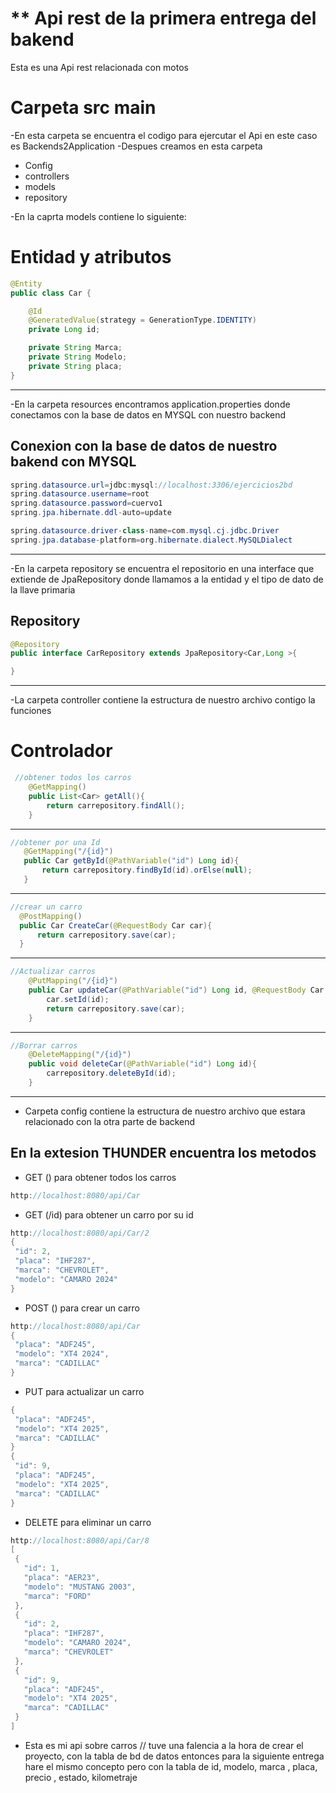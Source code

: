 # ** Api rest de la primera entrega del bakend 
Esta es una Api rest relacionada con motos 

# Carpeta src main 
-En esta carpeta se encuentra el codigo para ejercutar el Api en este caso es Backends2Application
-Despues creamos en esta carpeta 

* Config
* controllers
* models
* repository

-En la caprta models contiene lo siguiente:

# Entidad y atributos 
``` Java 
@Entity
public class Car {

    @Id
    @GeneratedValue(strategy = GenerationType.IDENTITY)
    private Long id;

    private String Marca;
    private String Modelo;
    private String placa;
}
```
---
-En la carpeta resources encontramos application.properties donde conectamos con la base de datos en  MYSQL con nuestro backend 

## Conexion con la base de datos de nuestro bakend con MYSQL 

```Java 
spring.datasource.url=jdbc:mysql://localhost:3306/ejercicios2bd
spring.datasource.username=root
spring.datasource.password=cuervo1
spring.jpa.hibernate.ddl-auto=update

spring.datasource.driver-class-name=com.mysql.cj.jdbc.Driver
spring.jpa.database-platform=org.hibernate.dialect.MySQLDialect
```

---

-En la carpeta repository se encuentra el repositorio en una interface que extiende de JpaRepository donde llamamos a la entidad y el tipo de dato de la llave primaria

## Repository 
```Java 
@Repository
public interface CarRepository extends JpaRepository<Car,Long >{

}
```
---

-La carpeta controller contiene la estructura de nuestro archivo contigo la funciones 

 # Controlador 
```Java
 //obtener todos los carros
    @GetMapping()
    public List<Car> getAll(){
        return carrepository.findAll();
    }
 ```
 ---
 ```Java
 //obtener por una Id
    @GetMapping("/{id}")
    public Car getById(@PathVariable("id") Long id){
        return carrepository.findById(id).orElse(null);
    }
 ```
 ---
  ```Java
//crear un carro
    @PostMapping()
    public Car CreateCar(@RequestBody Car car){
        return carrepository.save(car);
    }
 ```
 ---
```Java
//Actualizar carros
    @PutMapping("/{id}")
    public Car updateCar(@PathVariable("id") Long id, @RequestBody Car car) {
        car.setId(id);
        return carrepository.save(car);
    }
 ```
 ---
```Java
//Borrar carros
    @DeleteMapping("/{id}")
    public void deleteCar(@PathVariable("id") Long id){
        carrepository.deleteById(id);
    }
```   
 ---

 - Carpeta config contiene la estructura de nuestro archivo que estara relacionado con la otra parte de backend 

 ## En la extesion THUNDER encuentra los metodos 

 * GET () para obtener todos los carros
 ```Java 
http://localhost:8080/api/Car
 ```
 * GET (/id) para obtener un carro por su id
 ```Java
 http://localhost:8080/api/Car/2
 {
  "id": 2,
  "placa": "IHF287",
  "marca": "CHEVROLET",
  "modelo": "CAMARO 2024"
}
 ```
 * POST () para crear un carro
 ```Java
 http://localhost:8080/api/Car
 {
  "placa": "ADF245",
  "modelo": "XT4 2024",
  "marca": "CADILLAC"
}
 ```
 * PUT para actualizar un carro
 ```Java
 {
  "placa": "ADF245",
  "modelo": "XT4 2025",
  "marca": "CADILLAC"
}
{
  "id": 9,
  "placa": "ADF245",
  "modelo": "XT4 2025",
  "marca": "CADILLAC"
}
 ```
 * DELETE para eliminar un carro
 ```Java
 http://localhost:8080/api/Car/8
 [
  {
    "id": 1,
    "placa": "AER23",
    "modelo": "MUSTANG 2003",
    "marca": "FORD"
  },
  {
    "id": 2,
    "placa": "IHF287",
    "modelo": "CAMARO 2024",
    "marca": "CHEVROLET"
  },
  {
    "id": 9,
    "placa": "ADF245",
    "modelo": "XT4 2025",
    "marca": "CADILLAC"
  }
]
 ```

* Esta es mi api sobre carros // tuve una falencia a la hora de crear el proyecto, con la tabla de bd de datos entonces para la siguiente entrega hare el mismo concepto pero con la tabla de id, modelo, marca , placa, precio , estado, kilometraje 
